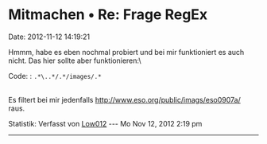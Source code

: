 Mitmachen • Re: Frage RegEx
===========================

Date: 2012-11-12 14:19:21

Hmmm, habe es eben nochmal probiert und bei mir funktioniert es auch
nicht. Das hier sollte aber funktionieren:\

Code: 
:   `.*\..*/.*/images/.*`

\
Es filtert bei mir jedenfalls
<http://www.eso.org/public/imags/eso0907a/> raus.

Statistik: Verfasst von
[Low012](http://forum.yacy-websuche.de/memberlist.php?mode=viewprofile&u=62)
--- Mo Nov 12, 2012 2:19 pm

------------------------------------------------------------------------

